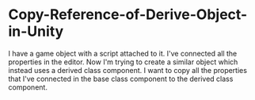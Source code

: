 # Copy-Reference-of-Derive-Object-in-Unity
I have a game object with a script attached to it. I've connected all the properties in the editor. Now I'm trying to create a similar object which instead uses a derived class component. I want to copy all the properties that I've connected in the base class component to the derived class component. 
